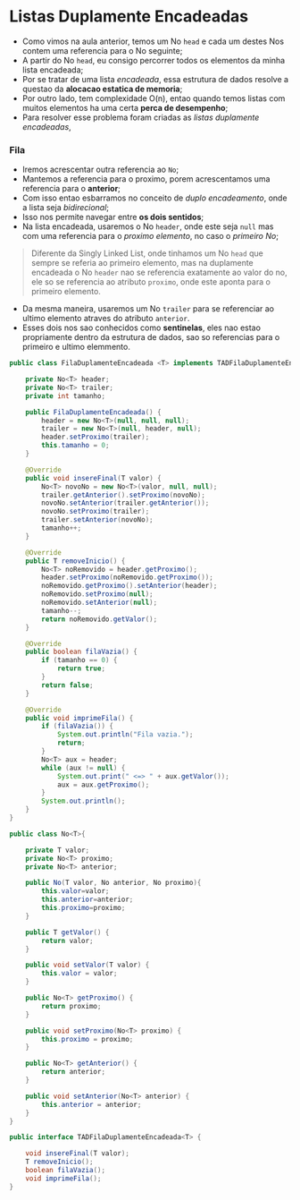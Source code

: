 # Listas Duplamente Encadeadas
- Como vimos na aula anterior, temos um No `head` e cada um destes Nos contem uma referencia para o No seguinte;
- A partir do No `head`, eu consigo percorrer todos os elementos da minha lista encadeada;
- Por se tratar de uma lista *encadeada*, essa estrutura de dados resolve a questao da **alocacao estatica de memoria**;
- Por outro lado, tem complexidade O(n), entao quando temos listas com muitos elementos ha uma certa **perca de desempenho**;
- Para resolver esse problema foram criadas as *listas duplamente encadeadas*,

### Fila
- Iremos acrescentar outra referencia ao `No`;
- Mantemos a referencia para o proximo, porem acrescentamos uma referencia para o **anterior**;
- Com isso entao esbarramos no conceito de *duplo encadeamento*, onde a lista seja *bidirecional*;
- Isso nos permite navegar entre **os dois sentidos**;
- Na lista encadeada, usaremos o No `header`, onde este seja `null` mas com uma referencia para o *proximo elemento*, no caso o *primeiro No*;
> Diferente da Singly Linked List, onde tinhamos um No `head` que sempre se referia ao primeiro elemento, mas na duplamente encadeada o No `header` nao se referencia exatamente ao valor do no, ele so se referencia ao atributo `proximo`, onde este aponta para o primeiro elemento. <br>
- Da mesma maneira, usaremos um No `trailer` para se referenciar ao ultimo elemento atraves do atributo `anterior`.
- Esses dois nos sao conhecidos como **sentinelas**, eles nao estao propriamente dentro da estrutura de dados, sao so referencias para o primeiro e ultimo elemmento.
```java
public class FilaDuplamenteEncadeada <T> implements TADFilaDuplamenteEncadeada<T> {

    private No<T> header;
    private No<T> trailer;
    private int tamanho;

    public FilaDuplamenteEncadeada() {
        header = new No<T>(null, null, null);
        trailer = new No<T>(null, header, null);
        header.setProximo(trailer);
        this.tamanho = 0;
    }

    @Override
    public void insereFinal(T valor) {
        No<T> novoNo = new No<T>(valor, null, null);
        trailer.getAnterior().setProximo(novoNo);
        novoNo.setAnterior(trailer.getAnterior());
        novoNo.setProximo(trailer);
        trailer.setAnterior(novoNo);
        tamanho++;
    }

    @Override
    public T removeInicio() {
        No<T> noRemovido = header.getProximo();
        header.setProximo(noRemovido.getProximo());
        noRemovido.getProximo().setAnterior(header);
        noRemovido.setProximo(null);
        noRemovido.setAnterior(null);
        tamanho--;
        return noRemovido.getValor();
    }

    @Override
    public boolean filaVazia() {
        if (tamanho == 0) {
            return true;
        }
        return false;
    }

    @Override
    public void imprimeFila() {
        if (filaVazia()) {
            System.out.println("Fila vazia.");
            return;
        }
        No<T> aux = header;
        while (aux != null) {
            System.out.print(" <=> " + aux.getValor());
            aux = aux.getProximo();
        }
        System.out.println();
    }
}
```
```java
public class No<T>{

    private T valor;
    private No<T> proximo;
    private No<T> anterior;

    public No(T valor, No anterior, No proximo){
        this.valor=valor;
        this.anterior=anterior;
        this.proximo=proximo;
    }

    public T getValor() {
        return valor;
    }

    public void setValor(T valor) {
        this.valor = valor;
    }

    public No<T> getProximo() {
        return proximo;
    }

    public void setProximo(No<T> proximo) {
        this.proximo = proximo;
    }

    public No<T> getAnterior() {
        return anterior;
    }

    public void setAnterior(No<T> anterior) {
        this.anterior = anterior;
    }
}
```
```java
public interface TADFilaDuplamenteEncadeada<T> {

    void insereFinal(T valor);
    T removeInicio();
    boolean filaVazia();
    void imprimeFila();
}
```
